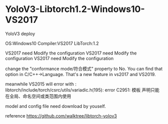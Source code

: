 # YoloV3-Libtorch1.2-Windows10-VS2017
YoloV3 deploy

OS:Windows10
Compiler:VS2017
LibTorch:1.2


VS2017 need Modify the configuration
VS2017 need Modify the configuration
VS2017 need Modify the configuration

change the "conformance mode/符合模式" property to No. You can find that option in C/C++->Language. That's a new feature in vs2017 and VS2019.

meanwhile VS2015 will error with :
libtorch/include/torch/csrc/utils/variadic.h(195): error C2951: 模板 声明只能在全局、命名空间或类范围内使用


model and config file need download by youself.


reference
https://github.com/walktree/libtorch-yolov3